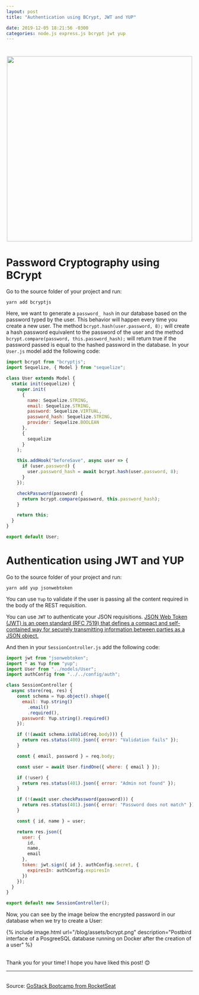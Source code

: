 ```yaml
---
layout: post
title: "Authentication using BCrypt, JWT and YUP"

date: 2019-12-05 18:21:56 -0300
categories: node.js express.js bcrypt jwt yup
---
```


<h1 align="center">
  <img src="https://vidadeprogramador.com.br/wp-content/uploads/2015/12/tirinha1503.png" width="500">
</h1>

# Password Cryptography using BCrypt

Go to the source folder of your project and run:

```console
yarn add bcryptjs
```

Here, we want to generate a `password_ hash` in our database based on the password typed by the user. This behavior will happen every time you create a new user. The method `bcrypt.hash(user.password, 8);` will create a hash password equivalent to the password of the user and the method `bcrypt.compare(password, this.password_hash);` will return true if the password passed is equal to the hashed password in the database. In your `User.js` model add the following code:

```javascript
import bcrypt from "bcryptjs";
import Sequelize, { Model } from "sequelize";

class User extends Model {
  static init(sequelize) {
    super.init(
      {
        name: Sequelize.STRING,
        email: Sequelize.STRING,
        password: Sequelize.VIRTUAL,
        password_hash: Sequelize.STRING,
        provider: Sequelize.BOOLEAN
      },
      {
        sequelize
      }
    );

    this.addHook("beforeSave", async user => {
      if (user.password) {
        user.password_hash = await bcrypt.hash(user.password, 8);
      }
    });

    checkPassword(password) {
      return bcrypt.compare(password, this.password_hash);
    }

    return this;
  }
}

export default User;
```

# Authentication using JWT and YUP

Go to the source folder of your project and run:

```console
yarn add yup jsonwebtoken
```

You can use `Yup` to validate if the user is passing all the content required in the body of the REST requisition.

You can use `JWT` to authenticate your JSON requisitions. [JSON Web Token (JWT) is an open standard (RFC 7519) that defines a compact and self-contained way for securely transmitting information between parties as a JSON object.](https://jwt.io/introduction/)

And then in your `SessionController.js` add the following code:

```javascript
import jwt from "jsonwebtoken";
import * as Yup from "yup";
import User from "../models/User";
import authConfig from "../../config/auth";

class SessionController {
  async store(req, res) {
    const schema = Yup.object().shape({
      email: Yup.string()
        .email()
        .required(),
      password: Yup.string().required()
    });

    if (!(await schema.isValid(req.body))) {
      return res.status(400).json({ error: "Validation fails" });
    }

    const { email, password } = req.body;

    const user = await User.findOne({ where: { email } });

    if (!user) {
      return res.status(401).json({ error: "Admin not found" });
    }

    if (!(await user.checkPassword(password))) {
      return res.status(401).json({ error: "Password does not match" });
    }

    const { id, name } = user;

    return res.json({
      user: {
        id,
        name,
        email
      },
      token: jwt.sign({ id }, authConfig.secret, {
        expiresIn: authConfig.expiresIn
      })
    });
  }
}

export default new SessionController();
```

Now, you can see by the image below the encrypted password in our database when we try to create a User:

{% include image.html url="/blog/assets/bcrypt.png" description="Postbird interface of a PosgreeSQL database running on Docker after the creation of a user" %}

<br>Thank you for your time! I hope you have liked this post! 😊

---

<br>Source: [GoStack Bootcamp from RocketSeat][rocketseat]

[rocketseat]: https://rocketseat.com.br/
